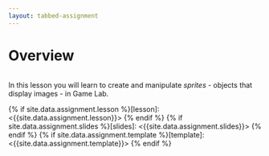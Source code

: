 ```yaml
---
layout: tabbed-assignment
---
```


# Overview

<img class="overview-image" src="">

In this lesson you will learn to create and manipulate *sprites* - objects that display images - in Game Lab.

<!-- Don't edit links here, change them in _data/assignment.yml instead, -->

{% if site.data.assignment.lesson   %}[lesson]: <{{site.data.assignment.lesson}}>     {% endif %}
{% if site.data.assignment.slides   %}[slides]:   <{{site.data.assignment.slides}}>   {% endif %}
{% if site.data.assignment.template %}[template]: <{{site.data.assignment.template}}> {% endif %}
